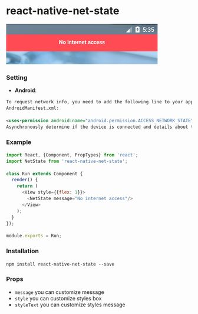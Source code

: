 # react-native-net-state

![](https://raw.githubusercontent.com/tienlm1509/react-native-net-state/master/media/screen.png)

### Setting

- **Android**: 
```xml
To request network info, you need to add the following line to your app's
AndroidManifest.xml:

<uses-permission android:name="android.permission.ACCESS_NETWORK_STATE" /> 
Asynchronously determine if the device is connected and details about that connection.
```

### Example

```js
import React, {Component, PropTypes} from 'react';
import NetState from 'react-native-net-state';

class Run extends Component {
  render() {
    return (
      <View style={{flex: 1}}>
        <NetState message="No internet access"/>
      </View>
    );
  }
});

module.exports = Run;
```

### Installation

```npm install react-native-net-state --save```

### Props
- `message` you can customize message
- `style` you can customize styles box
- `styleText` you can customize styles message
